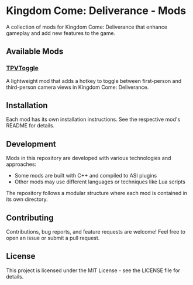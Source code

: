 # Kingdom Come: Deliverance - Mods

A collection of mods for Kingdom Come: Deliverance that enhance gameplay and add new features to the game.

## Available Mods

### [TPVToggle](TPVToggle/)
A lightweight mod that adds a hotkey to toggle between first-person and third-person camera views in Kingdom Come: Deliverance.

## Installation

Each mod has its own installation instructions. See the respective mod's README for details.

## Development

Mods in this repository are developed with various technologies and approaches:

- Some mods are built with C++ and compiled to ASI plugins
- Other mods may use different languages or techniques like Lua scripts

The repository follows a modular structure where each mod is contained in its own directory.

## Contributing

Contributions, bug reports, and feature requests are welcome! Feel free to open an issue or submit a pull request.

## License

This project is licensed under the MIT License - see the LICENSE file for details.
